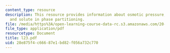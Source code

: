 ```yaml
---
content_type: resource
description: This resource provides information about osmotic pressure, phase equilibria,
  and solute in phase partitioning.
file: /media/https%3A/open-learning-course-data-rc.s3.amazonaws.com/20-110j-thermodynamics-of-biomolecular-systems-fall-2005/28e875f4c66687e1bd82f056a732c770_l23.pdf
file_type: application/pdf
resourcetype: Document
title: l23.pdf
uid: 28e875f4-c666-87e1-bd82-f056a732c770
---
```

